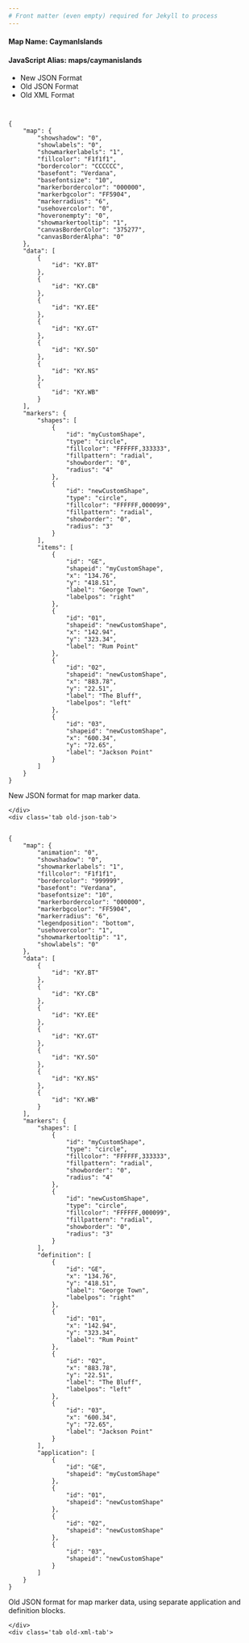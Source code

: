```yaml
---
# Front matter (even empty) required for Jekyll to process
---
```


#### Map Name: CaymanIslands

#### JavaScript Alias: maps/caymanislands


<div class="code-wrapper">
<ul class='code-tabs'>
    <li class='active'>
        <a data-toggle='new-json'>New JSON Format</a>
    </li>
    <li>
        <a data-toggle='old-json'>Old JSON Format</a>
    </li>
    <li>
        <a data-toggle='old-xml'>Old XML Format</a>
    </li>
</ul>
<div class='tab-content'>
    <pre class='plain-code'></pre>
    <div class='tab new-json-tab active'>
<pre><code class="language-javascript">
{
    "map": {
        "showshadow": "0",
        "showlabels": "0",
        "showmarkerlabels": "1",
        "fillcolor": "F1f1f1",
        "bordercolor": "CCCCCC",
        "basefont": "Verdana",
        "basefontsize": "10",
        "markerbordercolor": "000000",
        "markerbgcolor": "FF5904",
        "markerradius": "6",
        "usehovercolor": "0",
        "hoveronempty": "0",
        "showmarkertooltip": "1",
        "canvasBorderColor": "375277",
        "canvasBorderAlpha": "0"
    },
    "data": [
        {
            "id": "KY.BT"
        },
        {
            "id": "KY.CB"
        },
        {
            "id": "KY.EE"
        },
        {
            "id": "KY.GT"
        },
        {
            "id": "KY.SO"
        },
        {
            "id": "KY.NS"
        },
        {
            "id": "KY.WB"
        }
    ],
    "markers": {
        "shapes": [
            {
                "id": "myCustomShape",
                "type": "circle",
                "fillcolor": "FFFFFF,333333",
                "fillpattern": "radial",
                "showborder": "0",
                "radius": "4"
            },
            {
                "id": "newCustomShape",
                "type": "circle",
                "fillcolor": "FFFFFF,000099",
                "fillpattern": "radial",
                "showborder": "0",
                "radius": "3"
            }
        ],
        "items": [
            {
                "id": "GE",
                "shapeid": "myCustomShape",
                "x": "134.76",
                "y": "418.51",
                "label": "George Town",
                "labelpos": "right"
            },
            {
                "id": "01",
                "shapeid": "newCustomShape",
                "x": "142.94",
                "y": "323.34",
                "label": "Rum Point"
            },
            {
                "id": "02",
                "shapeid": "newCustomShape",
                "x": "883.78",
                "y": "22.51",
                "label": "The Bluff",
                "labelpos": "left"
            },
            {
                "id": "03",
                "shapeid": "newCustomShape",
                "x": "600.34",
                "y": "72.65",
                "label": "Jackson Point"
            }
        ]
    }
}
</code></pre>


<p class='text-success'>New JSON format for map marker data.</p>

    </div>
    <div class='tab old-json-tab'>
<pre><code class="language-javascript">
{
    "map": {
        "animation": "0",
        "showshadow": "0",
        "showmarkerlabels": "1",
        "fillcolor": "F1f1f1",
        "bordercolor": "999999",
        "basefont": "Verdana",
        "basefontsize": "10",
        "markerbordercolor": "000000",
        "markerbgcolor": "FF5904",
        "markerradius": "6",
        "legendposition": "bottom",
        "usehovercolor": "1",
        "showmarkertooltip": "1",
        "showlabels": "0"
    },
    "data": [
        {
            "id": "KY.BT"
        },
        {
            "id": "KY.CB"
        },
        {
            "id": "KY.EE"
        },
        {
            "id": "KY.GT"
        },
        {
            "id": "KY.SO"
        },
        {
            "id": "KY.NS"
        },
        {
            "id": "KY.WB"
        }
    ],
    "markers": {
        "shapes": [
            {
                "id": "myCustomShape",
                "type": "circle",
                "fillcolor": "FFFFFF,333333",
                "fillpattern": "radial",
                "showborder": "0",
                "radius": "4"
            },
            {
                "id": "newCustomShape",
                "type": "circle",
                "fillcolor": "FFFFFF,000099",
                "fillpattern": "radial",
                "showborder": "0",
                "radius": "3"
            }
        ],
        "definition": [
            {
                "id": "GE",
                "x": "134.76",
                "y": "418.51",
                "label": "George Town",
                "labelpos": "right"
            },
            {
                "id": "01",
                "x": "142.94",
                "y": "323.34",
                "label": "Rum Point"
            },
            {
                "id": "02",
                "x": "883.78",
                "y": "22.51",
                "label": "The Bluff",
                "labelpos": "left"
            },
            {
                "id": "03",
                "x": "600.34",
                "y": "72.65",
                "label": "Jackson Point"
            }
        ],
        "application": [
            {
                "id": "GE",
                "shapeid": "myCustomShape"
            },
            {
                "id": "01",
                "shapeid": "newCustomShape"
            },
            {
                "id": "02",
                "shapeid": "newCustomShape"
            },
            {
                "id": "03",
                "shapeid": "newCustomShape"
            }
        ]
    }
}
</code></pre>


<p class='text-success'>Old JSON format for map marker data, using separate application and definition blocks.</p>

    </div>
    <div class='tab old-xml-tab'>
<pre><code class="language-html">
<map animation="0" showshadow="0" showlabels="0" showmarkerlabels="1" fillcolor="F1f1f1" bordercolor="CCCCCC" basefont="Verdana" basefontsize="10" markerbordercolor="000000" markerbgcolor="FF5904" markerradius="6" legendposition="bottom" usehovercolor="0" showtooltip="0" showmarkertooltip="1" canvasbordercolor="375277" canvasborderalpha="40" >
  <data>
    <entity id="KY.BT" />
    <entity id="KY.CB" />
    <entity id="KY.EE" />
    <entity id="KY.GT" />
    <entity id="KY.SO" />
    <entity id="KY.NS" />
    <entity id="KY.WB" />
  </data>
  <markers>
    <shapes>
      <shape id="myCustomShape" type="circle" fillcolor="FFFFFF,333333" fillpattern="radial" showborder="0" radius="4" />
      <shape id="newCustomShape" type="circle" fillcolor="FFFFFF,000099" fillpattern="radial" showborder="0" radius="3" />
    </shapes>
    <definition>
      <marker id="01" x="142.94" y="323.34" label="Rum Point" />
      <marker id="02" x="883.78" y="22.51" label="The Bluff" labelpos="left" />
      <marker id="03" x="600.34" y="72.65" label="Jackson Point" />
      <marker id="GE" x="35.5" y="398.04" label="George Town" labelpos="right" />
      <marker id="04" x="160.34" y="412.37" label="Bodden Town" labelpos="right" />
      <marker id="05" x="12.99" y="312.09" label="Hell" />
      <marker id="06" x="206.39" y="342.79" label="North Side" />
      <marker id="07" x="236.06" y="361.2" label="Queen Elizabeth II Botanic Park" labelpos="right" />
      <marker id="08" x="292.34" y="392.93" label="East End" labelpos="right" />
      <marker id="09" x="23.22" y="318.23" label="West Bay" labelpos="right" />
      <marker id="10" x="36.53" y="331.53" label="Seven Mile Beach" labelpos="right" />
      <marker id="11" x="588.06" y="96.18" label="South Town" labelpos="left" />
      <marker id="12" x="775.32" y="73.67" label="West End" />
    </definition>
    <application>
      <marker id="01" shapeid="newCustomShape" />
      <marker id="02" shapeid="newCustomShape" />
      <marker id="03" shapeid="newCustomShape" />
      <marker id="GE" shapeid="myCustomShape" />
      <marker id="04" shapeid="newCustomShape" />
      <marker id="05" shapeid="newCustomShape" />
      <marker id="06" shapeid="newCustomShape" />
      <marker id="07" shapeid="newCustomShape" />
      <marker id="08" shapeid="newCustomShape" />
      <marker id="09" shapeid="newCustomShape" />
      <marker id="10" shapeid="newCustomShape" />
      <marker id="11" shapeid="newCustomShape" />
      <marker id="12" shapeid="newCustomShape" />
    </application>
  </markers>
</map>
</code></pre>

<p class='text-success'>Old XML format for map marker data, using separate application and definition blocks.</p>

</div>
</div>
</div>
